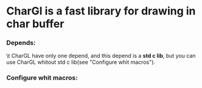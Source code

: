 # CharGl is a fast library for drawing in char buffer

### Depends:
\t CharGL have only one depend, and this depend is a **std c lib**, but you can use CharGL whitout std c lib(see "Configure whit macros").

### Configure whit macros:
